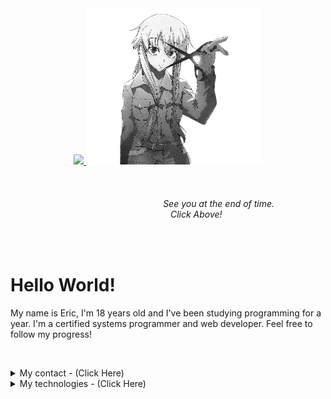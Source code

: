 <div align="center">
  <a href="https://discord.com/users/1324240903673614428">
    <img src="https://lanyard.kyrie25.dev/api/1324240903673614428" />
  </a>
  
  <a href="https://guns.lol/inykee">
    <img src="assets/Yuno Gasai.png" height="250" />
  </a>
</div>

<span>&nbsp;&nbsp;&nbsp;&nbsp;&nbsp;&nbsp;&nbsp;&nbsp;&nbsp;&nbsp;</span>

<h6>
&nbsp;&nbsp;&nbsp;&nbsp;&nbsp;&nbsp;&nbsp;&nbsp;&nbsp;&nbsp;&nbsp;&nbsp;&nbsp;&nbsp;&nbsp;&nbsp;&nbsp;&nbsp;&nbsp;&nbsp;&nbsp;&nbsp;&nbsp;&nbsp;&nbsp;&nbsp;&nbsp;&nbsp;&nbsp;&nbsp;&nbsp;&nbsp;&nbsp;&nbsp;&nbsp;&nbsp;&nbsp;&nbsp;&nbsp;&nbsp;&nbsp;&nbsp;&nbsp;&nbsp;&nbsp;&nbsp;&nbsp;&nbsp;&nbsp;&nbsp;&nbsp;&nbsp;&nbsp;&nbsp;&nbsp;&nbsp;&nbsp;&nbsp;&nbsp;&nbsp;&nbsp;&nbsp;See you at the end of time.
&nbsp;&nbsp;&nbsp;&nbsp;&nbsp;&nbsp;&nbsp;&nbsp;&nbsp;&nbsp;&nbsp;&nbsp;&nbsp;&nbsp;&nbsp;&nbsp;&nbsp;&nbsp;&nbsp;&nbsp;&nbsp;&nbsp;&nbsp;&nbsp;&nbsp;&nbsp;&nbsp;&nbsp;&nbsp;&nbsp;&nbsp;&nbsp;&nbsp;&nbsp;&nbsp;&nbsp;&nbsp;&nbsp;&nbsp;&nbsp;&nbsp;&nbsp;&nbsp;&nbsp;&nbsp;&nbsp;&nbsp;&nbsp;&nbsp;&nbsp;&nbsp;&nbsp;&nbsp;&nbsp;&nbsp;&nbsp;&nbsp;&nbsp;&nbsp;&nbsp;&nbsp;&nbsp;&nbsp;&nbsp;&nbsp;Click Above!
</h6>

<span>&nbsp;&nbsp;&nbsp;&nbsp;&nbsp;&nbsp;&nbsp;&nbsp;&nbsp;&nbsp;</span>

<h1>Hello World!</h1>

My name is Eric, I'm 18 years old and I've been studying programming for a year. I'm a certified systems programmer and web developer. Feel free to follow my progress!

<span>&nbsp;&nbsp;&nbsp;&nbsp;&nbsp;&nbsp;&nbsp;&nbsp;&nbsp;&nbsp;</span>

<details>
<summary>My contact - (Click Here)</summary>

![Gmail](https://img.shields.io/badge/Gmail-EA4335?style=for-the-badge&logo=gmail&logoColor=white)
![Instagram](https://img.shields.io/badge/Instagram-E4405F?style=for-the-badge&logo=instagram&logoColor=white)
![Discord](https://img.shields.io/badge/Discord-7289DA?style=for-the-badge&logo=discord&logoColor=white)

</details>

<details>
<summary>My technologies - (Click Here)</summary>

![HTML5](https://img.shields.io/badge/HTML5-E34F26?style=for-the-badge&logo=html5&logoColor=white)
![CSS3](https://img.shields.io/badge/CSS3-1572B6?style=for-the-badge&logo=css3&logoColor=white)
![JavaScript](https://img.shields.io/badge/JavaScript-F7DF1E?style=for-the-badge&logo=javascript&logoColor=black)
![Java](https://img.shields.io/badge/Java-007396?style=for-the-badge&logo=java&logoColor=white)
![Spring](https://img.shields.io/badge/Spring-6DB33F?style=for-the-badge&logo=spring&logoColor=white)
![MySQL](https://img.shields.io/badge/MySQL-4479A1?style=for-the-badge&logo=mysql&logoColor=white)

</details>
